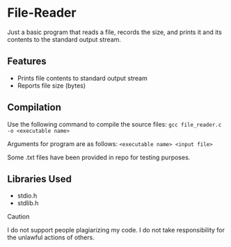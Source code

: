 # File-Reader
Just a basic program that reads a file, records the size, and prints it and its contents to the standard output stream.

## Features
- Prints file contents to standard output stream
- Reports file size (bytes)

## Compilation
 Use the following command to compile the source files: `gcc file_reader.c -o <executable name>`

Arguments for program are as follows: `<executable name> <input file>`

Some .txt files have been provided in repo for testing purposes.

## Libraries Used
- stdio.h
- stdlib.h

> [!CAUTION]
> I do not support people plagiarizing my code. I do not take responsibility for the unlawful actions of others.